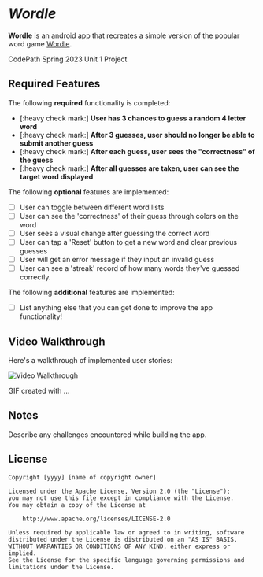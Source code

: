 # *Wordle*

**Wordle** is an android app that recreates a simple version of the popular word game [Wordle](https://www.nytimes.com/games/wordle/index.html). 

CodePath Spring 2023 Unit 1 Project

## Required Features

The following **required** functionality is completed:

- [:heavy check mark:] **User has 3 chances to guess a random 4 letter word**
- [:heavy check mark:] **After 3 guesses, user should no longer be able to submit another guess**
- [:heavy check mark:] **After each guess, user sees the "correctness" of the guess**
- [:heavy check mark:] **After all guesses are taken, user can see the target word displayed**

The following **optional** features are implemented:

- [ ] User can toggle between different word lists
- [ ] User can see the 'correctness' of their guess through colors on the word 
- [ ] User sees a visual change after guessing the correct word
- [ ] User can tap a 'Reset' button to get a new word and clear previous guesses
- [ ] User will get an error message if they input an invalid guess
- [ ] User can see a 'streak' record of how many words they've guessed correctly.

The following **additional** features are implemented:

* [ ] List anything else that you can get done to improve the app functionality!

## Video Walkthrough

Here's a walkthrough of implemented user stories:

<img src='walkthrough.gif' title='Video Walkthrough' width='' alt='Video Walkthrough' />

<!-- Replace this with whatever GIF tool you used! -->
GIF created with ...  
<!-- Recommended tools:
[Kap](https://getkap.co/) for macOS
[ScreenToGif](https://www.screentogif.com/) for Windows
[peek](https://github.com/phw/peek) for Linux. -->

## Notes

Describe any challenges encountered while building the app.

## License

    Copyright [yyyy] [name of copyright owner]

    Licensed under the Apache License, Version 2.0 (the "License");
    you may not use this file except in compliance with the License.
    You may obtain a copy of the License at

        http://www.apache.org/licenses/LICENSE-2.0

    Unless required by applicable law or agreed to in writing, software
    distributed under the License is distributed on an "AS IS" BASIS,
    WITHOUT WARRANTIES OR CONDITIONS OF ANY KIND, either express or implied.
    See the License for the specific language governing permissions and
    limitations under the License.
